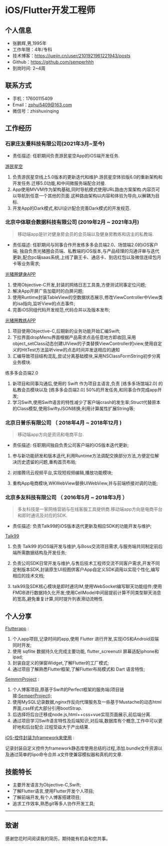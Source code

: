 # iOS/Flutter开发工程师

## 个人信息

* 张鹏辉,男,1995年
* 工作年限：4年/专科
* 技术博客：https://juejin.cn/user/2101921961221943/posts
* Github：https://github.com/semperhhh
* 到岗时间: 2~4周

## 联系方式

- 手机：17600115409
- Email：zphui5409@163.com
- 微信号：zhishuxinqing

## 工作经历

### 石家庄友曼科技有限公司(2021年3月~至今)

* 责任描述: 任职期间负责游民星空App的iOS端开发任务.

[游民星空](https://apps.apple.com/cn/app/you-min-xing-kong/id886118205)

1. 负责游民星空线上5.0版本的更新迭代和维护.游民星空体验版6.0的重新架构和开发任务.迁移5.0功能,和中间微服务端配合对接.
2. App使用MVVM作为架构基础,同时导航模式使用URL路由方案架构.内容页可以导航到任意一个其他的页面.这种路由架构以内容和体验为导向,以解耦为目标.
3.  开发App的Dark模式,和UI设计配合完善Dark模式的开发规范.

### 北京中体联合数据科技有限公司 (2019年2月 ~ 2021年3月)

> 移动端app是针对健身房会员的会员端以及健身房教练和店主的私教端. 

* 责任描述: 任职期间与同事合作开发练多多会员端2.0、场馆端2.0的iOS客户端; 独自负责光猪圈会员端、私教端的iOS版本,与产品经理的沟通评审与迭代更新,配合pc端saas系统,上线了霸王卡、通店卡、到店红包以及微信连续包月卡等业务需求;

[光猪圈健身APP](https://apps.apple.com/cn/app/光猪圈健身/id1027673267)

1. 使用Objective-C开发,封装的网络日志工具类,方便测试同事定位问题;
2. 解决App开屏广告加载时的白屏问题;
3. 使用Runtime封装TableView的空数据状态展示,修改ViewController中View类的isa指向,监听View的点击事件;
4. 完善iOS同组代码开发规范,代码合并以及版本发布;

[光猪圈教练APP](https://apps.apple.com/cn/app/光猪圈教练/id1180466459)

1. 项目使用Objective-C,后期新的业务功能开始汇编Swift;
2. 下拉界面dropMenu界面根据产品需求点击任意地方即收回,采用object_setClass动态创建UIView的子类替换ViewController的view,使用自定义的HitTest方法监听view的点击时间并发送相应的通知
3. 汇编导致项目结构混乱,尝试分离基础模块,采用NSClassFormString初步分离业务模块.

练多多会员端2.0

1. 新项目和同事沟通后,使用的 Swift 作为项目主语言,负责 [练多多场馆端2.0] 的私教会员模块以及 [练多多会员端2.0] 50%的开发任务,和同事合作完成app开发;
2. 学习Swift,使用Swift语言的特性减少了客户端crash的发生率;Struct代替原本的Class模型,使用SwiftyJSON转换;利用计算属性扩展String等;


### 北京日普乐有限公司 （ 2018年4月 ~ 2018年12月 )

> 移动端app方向是资讯和电商平台.

* 责任描述: 任职期间独自负责公司客户端的iOS版本迭代更新;

1. 参与新功能研发和版本迭代,利用Runtime方法调配交换部分方法,方便定位解决历史遗留的问题,重构首页布局;

2. 对接腾讯云视频平台,实现短视频编辑,播放功能模块;

3. 重构App电商模块,WKWebView替换UIWebView,并与前端桥接对调的功能;

### 北京多友科技有限公司 （ 2016年5月 ~ 2018年3月 ）

> 多友科技是一家网络营销与在线客服工具提供商.移动端app方向是电商平台和即时通讯及对应的SDK.

* 责任描述: 负责Talk99的iOS版本迭代更新及相应SDK的功能开发与维护;

[Talk99](https://apps.apple.com/cn/app/talk99/id702672310)

1. 负责 Talk99 的iOS端开发与维护,与Boss交流项目需求,与服务端共同制定前后端所需数据结构及开发任务;

2. 负责公司SDK日常开发与维护,与售后技术工程师交流不同客户需求,开发不同定制版本SDK,封装原生UI视图供客户App自定义SDK调用以实现个性化,编写相应的技术文档;

3. talk99及SDK核心模块是即时通讯IM,使用WebSocket编写聊天功能组件;使用FMDB进行数据持久化开发;使用CellModel中间层提前计算不同类型聊天消息的宽高,避免重复计算,同时提升列表滑动流畅性.

## 个人分享

[Flutterapp](https://github.com/semperhhh/zhishu_card) :

1. 个人app项目,记录时间的app,使用 Flutter 进行开发,实现iOS和Android双端同时开发;
2. 使用 sqflite 数据持久化完成主要功能, flutter_screenutil 屏幕适配iphone和ipad;
3. 封装自定义的弹窗Widget,了解Flutter的工厂模式;
4. 通过项目了解熟悉Flutter框架,了解Flutter布局模式和 Dart 语言特性;

[SemmmProject](https://github.com/semperhhh/SemmmProject) :

1. 个人博客项目,原基于Swift的Perfect框架的服务端(项目链接:[SemperProject](https://github.com/semperhhh/SemperProject));
2. 使用MySQL记录数据,nginx作反向代理服务及一些基于Mustache的动态html界面,css样式大部分引用bootStrap.
3. 后选择将后台迁移成node.js,html++css+vue实现页面展示,前后端分离.
4. 通过项目学习Swift语言特性及后端知识,对后端,数据库有个概念,工作中可以更好地和后台配合.过程受益大于产出结果.

[iOS-控件封装为framework来使用](https://juejin.im/post/5c0a117be51d4538994af76b) :

记录封装自定义控件为framework静态库使用总结的过程,添加.bundle文件资源以及通过简单的lipo命令合并.a文件使兼容模拟器和真机的文章.

## 技能特长

* 主要开发语言为Objective-C,Swift;
* 了解Flutter语言,使用Flutter开发个人项目;
* 了解前端开发,有个人博客搭建项目;
* 追求工作效率,熟悉git等多人协作开发工具;

- - -

## 致谢

感谢您花时间阅读我的简历，期待能有机会和您共事。
      
